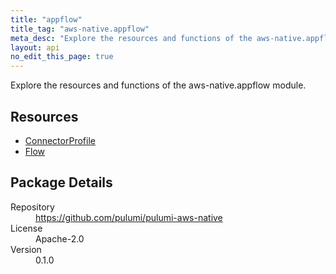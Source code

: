 ```yaml
---
title: "appflow"
title_tag: "aws-native.appflow"
meta_desc: "Explore the resources and functions of the aws-native.appflow module."
layout: api
no_edit_this_page: true
---
```


<!-- WARNING: this file was generated by Pulumi Docs Generator. -->
<!-- Do not edit by hand unless you're certain you know what you are doing! -->

Explore the resources and functions of the aws-native.appflow module.

<h2 id="resources">Resources</h2>
<ul class="api">
    <li><a href="connectorprofile" title="ConnectorProfile"><span class="symbol resource"></span>ConnectorProfile</a></li>
    <li><a href="flow" title="Flow"><span class="symbol resource"></span>Flow</a></li>
</ul>

<h2 id="package-details">Package Details</h2>
<dl class="package-details">
	<dt>Repository</dt>
	<dd><a href="https://github.com/pulumi/pulumi-aws-native">https://github.com/pulumi/pulumi-aws-native</a></dd>
	<dt>License</dt>
	<dd>Apache-2.0</dd>
	<dt>Version</dt>
	<dd>0.1.0</dd>
</dl>

